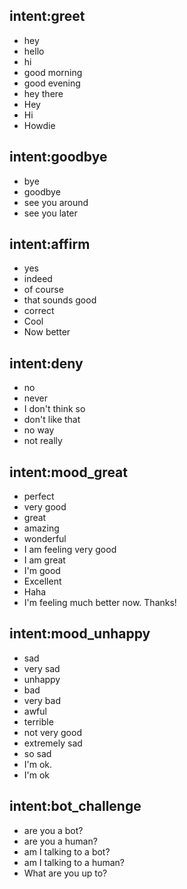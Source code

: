 ## intent:greet
- hey
- hello
- hi
- good morning
- good evening
- hey there
- Hey
- Hi
- Howdie

## intent:goodbye
- bye
- goodbye
- see you around
- see you later

## intent:affirm
- yes
- indeed
- of course
- that sounds good
- correct
- Cool
- Now better

## intent:deny
- no
- never
- I don't think so
- don't like that
- no way
- not really

## intent:mood_great
- perfect
- very good
- great
- amazing
- wonderful
- I am feeling very good
- I am great
- I'm good
- Excellent
- Haha
- I'm feeling much better now. Thanks!

## intent:mood_unhappy
- sad
- very sad
- unhappy
- bad
- very bad
- awful
- terrible
- not very good
- extremely sad
- so sad
- I'm ok.
- I'm ok

## intent:bot_challenge
- are you a bot?
- are you a human?
- am I talking to a bot?
- am I talking to a human?
- What are you up to?
